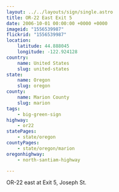 ```yaml
---
layout: ../../layouts/sign/single.astro
title: OR-22 East Exit 5
date: 2006-10-01 00:00:00 +0000 +0000
imageid: "1556539987"
flickrid: "1556539987"
location:
    latitude: 44.888045
    longitude: -122.924128
country:
    name: United States
    slug: united-states
state:
    name: Oregon
    slug: oregon
county:
    name: Marion County
    slug: marion
tags:
    - big-green-sign
highway:
    - or22
statePages:
    - state/oregon
countyPages:
    - state/oregon/marion
oregonhighway:
    - north-santiam-highway

---
```

OR-22 east at Exit 5, Joseph St.